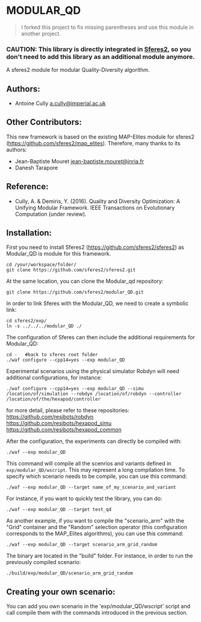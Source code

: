 # MODULAR_QD
> I forked this project to fix missing parentheses and use this module in another project.


### CAUTION: This library is directly integrated in [Sferes2](https://github.com/sferes2/sferes2/tree/qd), so you don't need to add this library as an additional module anymore. 

A sferes2 module for modular Quality-Diversity algorithm.

## Authors:
- Antoine Cully a.cully@imperial.ac.uk

## Other Contributors:
This new framework is based on the existing MAP-Elites module for sferes2 (https://github.com/sferes2/map_elites).
Therefore, many thanks to its authors:
- Jean-Baptiste Mouret jean-baptiste.mouret@inria.fr
- Danesh Tarapore


## Reference:
- Cully, A. & Demiris, Y. (2016). Quality and Diversity Optimization: A Unifying Modular Framework. IEEE Transactions on Evolutionary Computation (under review).

## Installation:
First you need to install Sferes2 (https://github.com/sferes2/sferes2) as Modular_QD is module for this framework.
```
cd /your/workspace/folder/
git clone https://github.com/sferes2/sferes2.git
```

At the same location, you can clone the Modular_qd repository:
```
git clone https://github.com/sferes2/modular_QD.git
```

In order to link Sferes with the Modular_QD, we need to create a symbolic link:
```
cd sferes2/exp/
ln -s ../../../modular_QD ./
```

The configuration of Sferes can then include the additional requirements for Modular_QD:
```
cd -   #back to sferes root folder
./waf configure --cpp14=yes --exp modular_QD
```

Experimental scenarios using the physical simulator Robdyn will need additional configurations, for instance:
```
./waf configure --cpp14=yes --exp modular_QD --simu /location/of/simulation --robdyn /location/of/robdyn --controller /location/of/the/hexapod/controller
```
for more detail, please refer to these repositories:
https://github.com/resibots/robdyn
https://github.com/resibots/hexapod_simu
https://github.com/resibots/hexapod_common

After the configuration, the experiments can directly be compiled with:
```
./waf --exp modular_QD
```
This command will compile all the scenrios and variants defined in `exp/modular_QD/wscript`. This may represent a long compilation time.
To specify which scenario needs to be compile, you can use this command:
```
./waf --exp modular_QD --target name_of_my_scenario_and_variant
```

For instance, if you want to quickly test the library, you can do:
```
./waf --exp modular_QD --target test_qd
```

As another example, if you want to compile the "scenario_arm" with the "Grid" container and the "Random" selection operator (this configuration corresponds to the MAP_Elites algorithms), you can use this command:
```
./waf --exp modular_QD --target scenario_arm_grid_random
```

The binary are located in the "build" folder. For instance, in order to run the previously compiled scenario:
```
./build/exp/modular_QD/scenario_arm_grid_random
```

## Creating your own scenario:
You can add you own scenario in the 'exp/modular_QD/wscript' script and call compile them with the commands introduced in the previous section.

